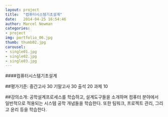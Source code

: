 ```yaml
---
layout: project
title:  "컴퓨터시스템기초설계"
date:   2014-04-25 16:54:46
author: Marcel Newman
categories:
- project
img: portfolio_06.jpg
thumb: thumb02.jpg
carousel:
- single01.jpg
- single02.jpg
- single03.jpg
---
```

####컴퓨터시스템기초설계

##평가기준:
중간고사 30 기말고사 30 출석 20 과제 10 

##강의소개:
공학설계프로세스를 학습하고, 설계도구들을 소개하며 컴퓨터 분야에서 일반적으로 적용되는 시스템 공학 개념들을 학습한다. 또한 팀워크, 프로젝트 관리, 그리고 윤리 등을 학습한다.
